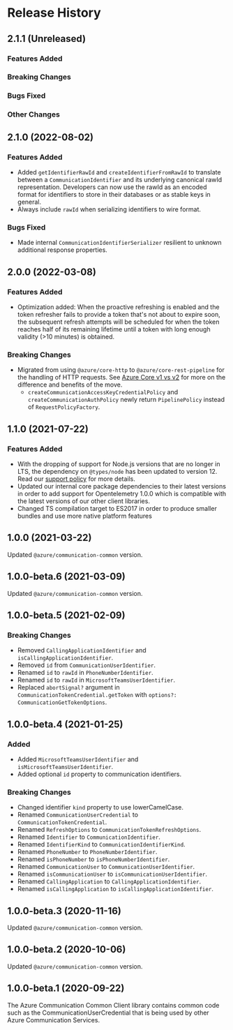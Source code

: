 # Release History

## 2.1.1 (Unreleased)

### Features Added

### Breaking Changes

### Bugs Fixed

### Other Changes

## 2.1.0 (2022-08-02)

### Features Added

- Added `getIdentifierRawId` and `createIdentifierFromRawId` to translate between a `CommunicationIdentifier` and its underlying canonical rawId representation. Developers can now use the rawId as an encoded format for identifiers to store in their databases or as stable keys in general.
- Always include `rawId` when serializing identifiers to wire format.

### Bugs Fixed

- Made internal `CommunicationIdentifierSerializer` resilient to unknown additional response properties.

## 2.0.0 (2022-03-08)

### Features Added

- Optimization added: When the proactive refreshing is enabled and the token refresher fails to provide a token that's not about to expire soon, the subsequent refresh attempts will be scheduled for when the token reaches half of its remaining lifetime until a token with long enough validity (>10 minutes) is obtained.

### Breaking Changes

- Migrated from using `@azure/core-http` to `@azure/core-rest-pipeline` for the handling of HTTP requests. See [Azure Core v1 vs v2](https://github.com/Azure/azure-sdk-for-js/blob/main/sdk/core/core-rest-pipeline/documentation/core2.md) for more on the difference and benefits of the move.
  - `createCommunicationAccessKeyCredentialPolicy` and `createCommunicationAuthPolicy` newly return `PipelinePolicy` instead of `RequestPolicyFactory`.

## 1.1.0 (2021-07-22)

### Features Added

- With the dropping of support for Node.js versions that are no longer in LTS, the dependency on `@types/node` has been updated to version 12. Read our [support policy](https://github.com/Azure/azure-sdk-for-js/blob/main/SUPPORT.md) for more details.
- Updated our internal core package dependencies to their latest versions in order to add support for Opentelemetry 1.0.0 which is compatible with the latest versions of our other client libraries.
- Changed TS compilation target to ES2017 in order to produce smaller bundles and use more native platform features

## 1.0.0 (2021-03-22)

Updated `@azure/communication-common` version.

## 1.0.0-beta.6 (2021-03-09)

Updated `@azure/communication-common` version.

## 1.0.0-beta.5 (2021-02-09)

### Breaking Changes

- Removed `CallingApplicationIdentifier` and `isCallingApplicationIdentifier`.
- Removed `id` from `CommunicationUserIdentifier`.
- Renamed `id` to `rawId` in `PhoneNumberIdentifier`.
- Renamed `id` to `rawId` in `MicrosoftTeamsUserIdentifier`.
- Replaced `abortSignal?` argument in `CommunicationTokenCredential.getToken` with `options?: CommunicationGetTokenOptions`.

## 1.0.0-beta.4 (2021-01-25)

### Added

- Added `MicrosoftTeamsUserIdentifier` and `isMicrosoftTeamsUserIdentifier`.
- Added optional `id` property to communication identifiers.

### Breaking Changes

- Changed identifier `kind` property to use lowerCamelCase.
- Renamed `CommunicationUserCredential` to `CommunicationTokenCredential`.
- Renamed `RefreshOptions` to `CommunicationTokenRefreshOptions`.
- Renamed `Identifier` to `CommunicationIdentifier`.
- Renamed `IdentifierKind` to `CommunicationIdentifierKind`.
- Renamed `PhoneNumber` to `PhoneNumberIdentifier`.
- Renamed `isPhoneNumber` to `isPhoneNumberIdentifier`.
- Renamed `CommunicationUser` to `CommunicationUserIdentifier`.
- Renamed `isCommunicationUser` to `isCommunicationUserIdentifier`.
- Renamed `CallingApplication` to `CallingApplicationIdentifier`.
- Renamed `isCallingApplication` to `isCallingApplicationIdentifier`.

## 1.0.0-beta.3 (2020-11-16)

Updated `@azure/communication-common` version.

## 1.0.0-beta.2 (2020-10-06)

Updated `@azure/communication-common` version.

## 1.0.0-beta.1 (2020-09-22)

The Azure Communication Common Client library contains common code such as the CommunicationUserCredential that is being used by other Azure Communication Services.
